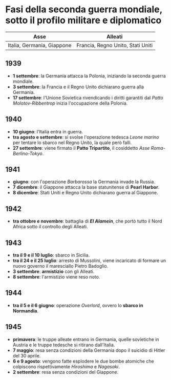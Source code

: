 # Fasi della seconda guerra mondiale, sotto il profilo militare e diplomatico

| Asse | Alleati |
| :-: | :-: |
| Italia, Germania, Giappone | Francia, Regno Unito, Stati Uniti |

## 1939

- **1 settembre**: la Germania attacca la Polonia, iniziando la seconda guerra
  mondiale.
- **3 settembre**: la Francia e il Regno Unito dichiarano guerra alla
  Germania.
- **17 settembre**: l'Unione Sovietica rivendicando i diritti garantiti dal
  *Patto Molotov-Ribbentrop* inizia l'occupazione della Polonia.

## 1940

- **10 giugno**: l'Italia entra in guerra.
- **tra agosto e settembre**: si svolse l'operazione tedesca *Leone marino* per
  tentare lo sbarco nel Regno Unito, la quale però fallì.
- **27 settembre**: viene firmato il **Patto Tripartito**, il cosiddetto *Asse
  Roma-Berlino-Tokyo*.

## 1941

- **giugno**: con l'operazione *Barbarossa* la Germania invade la Russia.
- **7 dicembre**: il Giappone attacca la base statunitense di **Pearl Harbor**.
- **8 dicembre**: Stati Uniti e Regno Unito dichiarano guerra al Giappone.

## 1942

- **tra ottobre e novembre**: battaglia di ***El Alamein***, che portò tutto il
  Nord Africa sotto il controllo degli Alleati.

## 1943

- **tra il 9 e il 10 luglio**: sbarco in Sicilia.
- **tra il 24 e il 25 luglio**: arresto di Mussolini, viene incaricato di
  formare un nuovo governo il maresciallo Pietro Badoglio.
- **3 settembre**: **armistizio** con gli Alleati.
- **8 settembre**: l'armistizio viene reso noto.

## 1944

- **tra il 5 e il 6 giugno**: operazione *Overlord*, ovvero lo **sbarco in
  Normandia**.

## 1945

- **primavera**: le truppe alleate entrano in Germania, quelle sovietiche in
  Austria e le truppe tedesche si ritirano dall'Italia.
- **7 maggio**: resa senza condizioni della Germania dopo il suicidio di Hitler
  del 30 aprile.
- **6 e 9 agosto**: vengono fatte esplodere le due bombe atomiche che colpiscono
  rispettivamente *Hiroshima* e *Nagasaki*.
- **2 settembre**: resa senza condizioni del Giappone.
